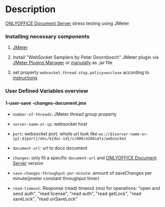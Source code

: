 
# Description

[ONLYOFFICE Document Server][1] stress testing using JMeter

### Installing necessary components

1. [JMeter](https://jmeter.apache.org/download_jmeter.cgi)

2. Install "WebSocket Samplers by Peter Doornbosch" JMeter plugin via [JMeter Plugins Manager](https://jmeter-plugins.org/install/Install/) or [manulally](https://github.com/ptrd/jmeter-websocket-samplers#usage) as .jar file

3. set property `websocket.thread.stop.policy=wsclose` according to [instructions](https://github.com/ptrd/jmeter-websocket-samplers#connections)

### User Defined Variables overview

#### 1-user-save -changes-document.jmx

- `number-of-threads`: JMeter thread group property
- `server-name-or-ip`: websocket host
- `port`: websocket port, whole url look like `ws://${server-name-or-ip}:${port}/doc/${doc-id}/c/806/e204ietx/websocket`
- `document-url`: url to docx document
- `changes`: only fit a specific `document-url` and [ONLYOFFICE Document Server][1] version
- `save-changes-throughput-per-minute`: amount of saveChanges per minute(jmeter constant throughput timer)
- `read-timeout`: Response (read) timeout (ms) for operations: "open and send auth", "read license", "read auth", "read getLock", "read saveLock", "read unSaveLock"

  [1]: https://github.com/ONLYOFFICE/DocumentServer


